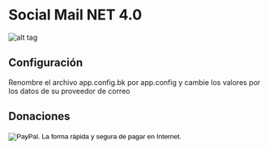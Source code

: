 ﻿# Social Mail NET 4.0

![alt tag](https://raw.github.com/fretelweb/socialmail/master/thumbnail.jpg)

## Configuración

Renombre el archivo app.config.bk por app.config y cambie los valores por los datos de su proveedor de correo 

## Donaciones

<form action="https://www.paypal.com/cgi-bin/webscr" method="post" target="_top">
<input type="hidden" name="cmd" value="_s-xclick">
<input type="hidden" name="hosted_button_id" value="95G4772SNPYU8">
<input type="image" src="https://www.paypalobjects.com/es_ES/ES/i/btn/btn_donateCC_LG.gif" border="0" name="submit" alt="PayPal. La forma rápida y segura de pagar en Internet.">
<img alt="" border="0" src="https://www.paypalobjects.com/es_XC/i/scr/pixel.gif" width="1" height="1">
</form>